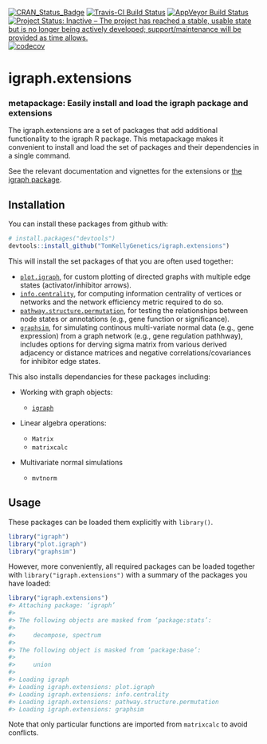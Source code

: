 [![CRAN_Status_Badge](http://www.r-pkg.org/badges/version/igraph.extensions)](https://cran.r-project.org/package=igraph.extensions)
[![Travis-CI Build Status](https://travis-ci.org/TomKellyGenetics/igraph.extensions.svg?branch=master)](https://travis-ci.org/TomKellyGenetics/igraph.extensions)
[![AppVeyor Build Status](https://ci.appveyor.com/api/projects/status/github/TomKellyGenetics/igraph.extensions?branch=master&svg=true)](https://ci.appveyor.com/project/TomKellyGenetics/igraph.extensions)
[![Project Status: Inactive – The project has reached a stable, usable state but is no longer being actively developed; support/maintenance will be provided as time allows.](http://www.repostatus.org/badges/latest/inactive.svg)](http://www.repostatus.org/#inactive)
[![codecov](https://codecov.io/gh/TomKellyGenetics/igraph.extensions/branch/master/graph/badge.svg)](https://codecov.io/gh/TomKellyGenetics/igraph.extensions)

igraph.extensions
=========

### metapackage: Easily install and load the igraph package and extensions

The igraph.extensions are a set of packages that add additional functionality to the igraph R package. This metapackage makes it convenient to install and load the set of packages and their dependencies in a single command.

See the relevant documentation and vignettes for the extensions or [the igraph package](http://igraph.org/r/doc/).

Installation
------------

You can install these packages from github with:

``` r
# install.packages("devtools")
devtools::install_github("TomKellyGenetics/igraph.extensions")
```

This will install the set packages of that you are often used together:

-   [`plot.igraph`](https://github.com/TomKellyGenetics/plot.igraph), for custom plotting of directed graphs with multiple edge states (activator/inhibitor arrows).
-   [`info.centrality`](https://github.com/TomKellyGenetics/info.centrality), for computing information centrality of vertices or networks and the network efficiency metric required to do so.
-   [`pathway.structure.permutation`](https://github.com/TomKellyGenetics/pathway.structure.permutation), for testing the relationships between node states or annotations (e.g., gene function or significance).
-   [`graphsim`](https://github.com/TomKellyGenetics/graphsim), for simulating continous multi-variate normal data (e.g., gene expression) from a graph network (e.g., gene regulation pathhway), includes options for derving sigma matrix from various derived adjacency or distance matrices and negative correlations/covariances for inhibitor edge states.

This also installs dependancies for these packages including:

-   Working with graph objects:

    -   [`igraph`](http://igraph.org/r/)

-   Linear algebra operations:

    -   `Matrix`
    -   `matrixcalc`

-   Multivariate normal simulations

    -   `mvtnorm`

Usage
-----

These packages can be loaded them explicitly with `library()`.

```r
library("igraph")
library("plot.igraph")
library("graphsim")
```

However, more conveniently, all required packages can be loaded together with `library("igraph.extensions")` with a summary of the packages you have loaded:

``` r
library("igraph.extensions")
#> Attaching package: ‘igraph’
#> 
#> The following objects are masked from ‘package:stats’:
#> 
#>     decompose, spectrum
#> 
#> The following object is masked from ‘package:base’:
#> 
#>     union
#> 
#> Loading igraph
#> Loading igraph.extensions: plot.igraph
#> Loading igraph.extensions: info.centrality
#> Loading igraph.extensions: pathway.structure.permutation
#> Loading igraph.extensions: graphsim
```

Note that only particular functions are imported from `matrixcalc` to avoid conflicts.
